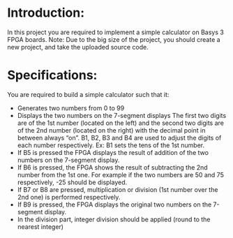 # Introduction: 
In this project you are required to implement a simple calculator on Basys 3 FPGA boards.
Note: Due to the big size of the project, you should create a new project, and take the uploaded source code.

# Specifications: 
You are required to build a simple calculator such that it:
- Generates two numbers from 0 to 99
- Displays the two numbers on the 7-segment displays The first two digits are of the 1st number (located on the left) and the second two digits are of the 2nd number (located on the right) with the decimal point in between always “on”. B1, B2, B3 and B4 are used to adjust the digits of each number respectively. Ex: B1 sets the tens of the 1st number.
- If B5 is pressed the FPGA displays the result of addition of the two numbers on  the 7-segment display.
- If B6 is pressed, the FPGA shows the result of subtracting the 2nd number  from the 1st one. For example if the two numbers are 50 and 75 respectively, -25 should be displayed.
- If B7 or B8 are pressed, multiplication or division (1st number over the 2nd one) is performed respectively. 
- If B9 is pressed, the FPGA displays the original two numbers on the 7-segment display.
- In the division part, integer division should be applied (round to the nearest integer)
